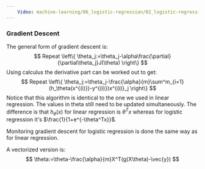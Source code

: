 ```yaml
---
	Video: machine-learning/06_logistic-regression/02_logistic-regression-model/03_simplified-cost-function-and-gradient-descent.mp4
---
```


### Gradient Descent

The general form of gradient descent is:
$$
Repeat \left\{
\theta_j:=\theta_j-\alpha\frac{\partial}{\partial\theta_j}J(\theta)
\right\}
$$
Using calculus the derivative part can be worked out to get:
$$
Repeat \left\{
\theta_j:=\theta_j-\frac{\alpha}{m}\sum^m_{i=1}(h_\theta(x^{(i)})-y^{(i)})x^{(i)}_j
\right\}
$$
Notice that this algorithm is identical to the one we used in linear regression. The values in theta still need to be updated simultaneously. The difference is that $h_\theta(x)$ for linear regression is $\theta^Tx$ whereas for logistic regression it's $\frac{1}{1+e^{-\theta^Tx}}$.

Monitoring gradient descent for logistic regression is done the same way as for linear regression.

A vectorized version is:
$$
\theta:=\theta-\frac{\alpha}{m}X^T(g(X\theta)-\vec{y})
$$
